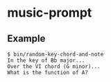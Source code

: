 # music-prompt

## Example

```
$ bin/random-key-chord-and-note
In the key of Bb major...
Over the VI chord (G minor)...
What is the function of A?
```

